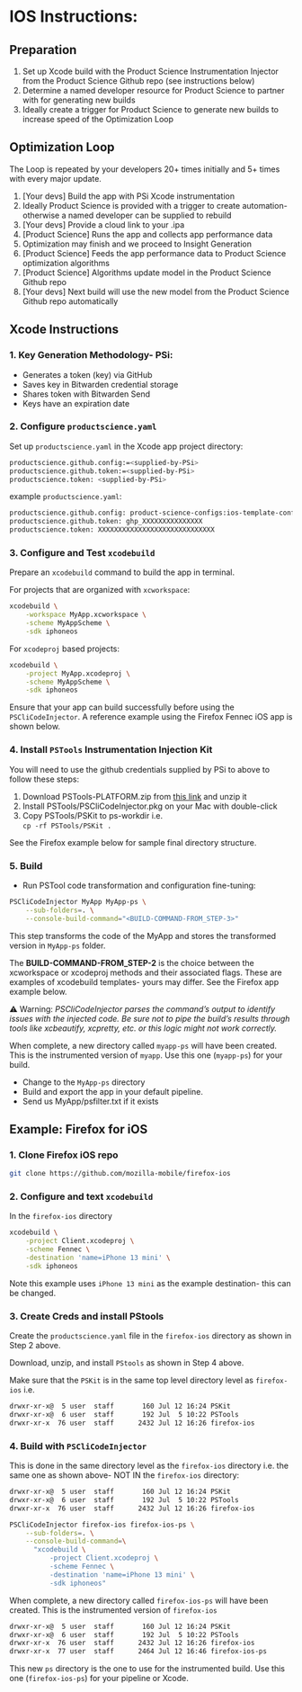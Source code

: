 # IOS Instructions:

## Preparation
1. Set up Xcode build with the Product Science Instrumentation Injector from the Product Science Github repo (see instructions below)
2. Determine a named developer resource for Product Science to partner with for generating new builds
3. Ideally create a trigger for Product Science to generate new builds to increase speed of the Optimization Loop

## Optimization Loop
The Loop is repeated by your developers 20+ times initially and 5+ times with every major update.

1. [Your devs]  Build the app with PSi Xcode instrumentation
2. Ideally Product Science is provided with a trigger to create automation- otherwise a named developer can be supplied to rebuild
3. [Your devs]  Provide a cloud link to your .ipa
4. [Product Science] Runs the app and collects app performance data
5. Optimization may finish and we proceed to Insight Generation
6. [Product Science] Feeds the app performance data to Product Science optimization algorithms
7. [Product Science] Algorithms update model in the Product Science Github repo
8. [Your devs] Next build will use the new model from the Product Science Github repo automatically

## Xcode Instructions

### 1. Key Generation Methodology- PSi:  
* Generates a token (key) via GitHub
* Saves key in Bitwarden credential storage
* Shares token with Bitwarden Send 
* Keys have an expiration date

### 2. Configure `productscience.yaml`  

 Set up `productscience.yaml` in the Xcode app project directory:  
```bash
productscience.github.config:=<supplied-by-PSi>
productscience.github.token:=<supplied-by-PSi>
productscience.token: <supplied-by-PSi>
```

example `productscience.yaml`:  

```bash
productscience.github.config: product-science-configs:ios-template-configs:config.yaml:main
productscience.github.token: ghp_XXXXXXXXXXXXXXX
productscience.token: XXXXXXXXXXXXXXXXXXXXXXXXXXXXX
```

### 3. Configure and Test `xcodebuild`

Prepare an `xcodebuild` command to build the app in terminal.  

For projects that are organized with `xcworkspace`: 

```bash 
xcodebuild \
    -workspace MyApp.xcworkspace \
    -scheme MyAppScheme \
    -sdk iphoneos
```

For `xcodeproj` based projects:  

```bash
xcodebuild \
    -project MyApp.xcodeproj \
    -scheme MyAppScheme \
    -sdk iphoneos
```
Ensure that your app can build successfully before using the `PSCliCodeInjector`.
A reference example using the Firefox Fennec iOS app is shown below.

### 4. Install `PSTools` Instrumentation Injection Kit

You will need to use the github credentials supplied by PSi to above to follow these steps:

1. Download PSTools-PLATFORM.zip from [this link](https://github.com/product-science/PSios/releases/tag/v1.3.0) and unzip it  
2. Install PSTools/PSCliCodeInjector.pkg on your Mac with double-click  
3. Copy PSTools/PSKit to ps-workdir i.e.  
`cp -rf PSTools/PSKit .`

See the Firefox example below for sample final directory structure.

### 5. Build 

- Run PSTool code transformation and configuration fine-tuning:
```bash
PSCliCodeInjector MyApp MyApp-ps \
    --sub-folders=. \
    --console-build-command="<BUILD-COMMAND-FROM_STEP-3>"
```

This step transforms the code of the MyApp and stores the transformed version in `MyApp-ps` folder.  

The **BUILD-COMMAND-FROM_STEP-2** is the choice between the xcworkspace or xcodeproj methods and their associated flags. These are examples of xcodebuild templates- yours may differ. See the Firefox app example below.

⚠️ Warning: *PSCliCodeInjector parses the command’s output to identify issues with the injected code. Be sure not to pipe the build’s results through tools like xcbeautify, xcpretty, etc. or this logic might not work correctly.*

When complete, a new directory called `myapp-ps` will have been created. This is the instrumented version of `myapp`. Use this one (`myapp-ps`) for your build.

- Change to the `MyApp-ps` directory
- Build and export the app in your default pipeline.
- Send us MyApp/psfilter.txt if it exists

## Example: Firefox for iOS

### 1. Clone Firefox iOS repo

```bash
git clone https://github.com/mozilla-mobile/firefox-ios
```

### 2. Configure and text `xcodebuild`

In the `firefox-ios` directory

```bash
xcodebuild \
    -project Client.xcodeproj \
    -scheme Fennec \
    -destination 'name=iPhone 13 mini' \
    -sdk iphoneos
```

Note this example uses `iPhone 13 mini` as the example destination- this can be changed.

### 3. Create Creds and install PStools

Create the `productscience.yaml` file in the `firefox-ios` directory as shown in Step 2 above.

Download, unzip, and install `PStools` as shown in Step 4 above.

Make sure that the `PSKit` is in the same top level directory level as `firefox-ios` i.e.

```bash
drwxr-xr-x@  5 user  staff       160 Jul 12 16:24 PSKit
drwxr-xr-x@  6 user  staff       192 Jul  5 10:22 PSTools
drwxr-xr-x  76 user  staff      2432 Jul 12 16:26 firefox-ios
```

### 4. Build with `PSCliCodeInjector`

This is done in the same directory level as the `firefox-ios` directory i.e. the same one as shown above- NOT IN the `firefox-ios` directory:

```bash
drwxr-xr-x@  5 user  staff       160 Jul 12 16:24 PSKit
drwxr-xr-x@  6 user  staff       192 Jul  5 10:22 PSTools
drwxr-xr-x  76 user  staff      2432 Jul 12 16:26 firefox-ios
```

```bash
PSCliCodeInjector firefox-ios firefox-ios-ps \
    --sub-folders=. \
    --console-build-command=\
      "xcodebuild \
          -project Client.xcodeproj \
          -scheme Fennec \
          -destination 'name=iPhone 13 mini' \
          -sdk iphoneos"
```

When complete, a new directory called `firefox-ios-ps` will have been created. This is the instrumented version of `firefox-ios`

```bash
drwxr-xr-x@  5 user  staff       160 Jul 12 16:24 PSKit
drwxr-xr-x@  6 user  staff       192 Jul  5 10:22 PSTools
drwxr-xr-x  76 user  staff      2432 Jul 12 16:26 firefox-ios
drwxr-xr-x  77 user  staff      2464 Jul 12 16:46 firefox-ios-ps
```

This new `ps` directory is the one to use for the instrumented build. Use this one (`firefox-ios-ps`) for your pipeline or Xcode.
